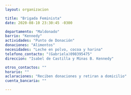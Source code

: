 ```yaml
---
layout: organizacion

title: "Brigada Feminista"
date: 2020-08-10 23:30:45 -0300

departamento: "Maldonado"
barrio: "Kennedy"
actividades: "Punto de Donación"
donaciones: "Alimentos"
necesidades: "Leche en polvo, cocoa y harina"
telefono_contacto: "(Gabriela)098395475"
direccion: "Isabel de Castilla y Minas B. Kennedy"

otros_contactos: ""
horario: ""
aclaraciones: "Reciben donaciones y retiran a domicilio"
cuenta_bancaria: ""

---
```

